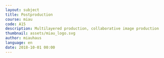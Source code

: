 ```yaml
---
layout: subject
title: Postproduction
course: miau
code: A15
description: Multilayered production, collaborative image production
thumbnail: assets/miau_logo.svg
author: miauhaus
language: en
date: 2018-10-01 00:00
---
```

